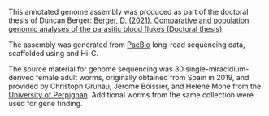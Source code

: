 This annotated genome assembly was produced as part of the doctoral thesis of Duncan Berger: [Berger, D. (2021). Comparative and population genomic analyses of the parasitic blood flukes (Doctoral thesis)](https://doi.org/10.17863/CAM.86667).
  
The assembly was generated from [PacBio](https://www.pacb.com/) long-read sequencing data, scaffolded using and Hi-C.
  
The source material for genome sequencing was 30 single-miracidium-derived female adult worms, originally obtained from Spain in 2019, and provided by Christoph Grunau, Jerome Boissier, and Helene Mone from the [University of Perpignan](https://www.univ-perp.fr/en). Additional worms from the same collection were used for gene finding.
